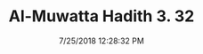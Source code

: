 ---
title        : "Al-Muwatta Hadith 3. 32"
date         : 7/25/2018 12:28:32 PM
draft        : false
type         : "hadith"
layout       : "hadith"
BookCode     : "AMH"
VolumeNumber : "3"
HadithNumber : "32"
categories  :  ["Prayer - Behaviour in Recitation"]
---